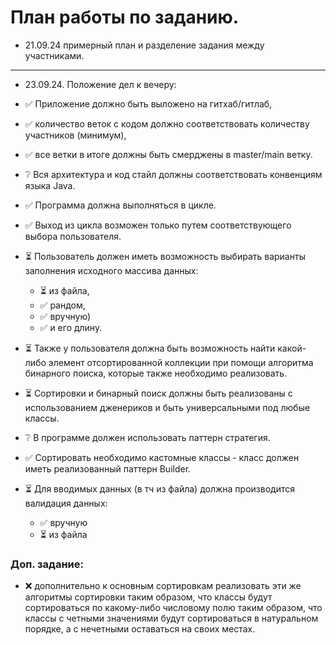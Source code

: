 # План работы по заданию.

* 21.09.24 примерный план и разделение задания между участниками.

---

* 23.09.24. Положение дел к вечеру:

- ✅ Приложение должно быть выложено на гитхаб/гитлаб,
- ✅ количество веток с кодом должно соответствовать количеству участников (минимум),
- ✅ все ветки в итоге должны быть смерджены в master/main ветку.


- ❔ Вся архитектура и код стайл должны соответствовать конвенциям языка Java.
- ✅ Программа должна выполняться в цикле.
- ✅ Выход из цикла возможен только путем соответствующего выбора пользователя.
- ⏳️ Пользователь должен иметь возможность выбирать варианты заполнения исходного массива данных:
  - ⏳️ из файла, 
  - ✅ рандом, 
  - ✅ вручную) 
  - ✅ и его длину.
- ⏳ Также у пользователя должна быть возможность найти какой-либо элемент отсортированной коллекции при помощи алгоритма 
бинарного поиска, которые также необходимо реализовать.
- ⏳ Сортировки и бинарный поиск должны быть реализованы с использованием дженериков и быть универсальными под любые классы.
- ❔ В программе должен использовать паттерн стратегия.
- ✅ Сортировать необходимо кастомные классы - класс должен иметь реализованный паттерн Builder.
- ⏳️ Для вводимых данных (в тч из файла) должна производится валидация данных:
  - ✅ вручную
  - ⏳️ из файла

### Доп. задание:
- ❌ дополнительно к основным сортировкам реализовать эти же алгоритмы сортировки таким образом, 
что классы будут сортироваться по какому-либо числовому полю таким образом, что классы с четными 
значениями будут сортироваться в натуральном порядке, а с нечетными оставаться на своих местах.

